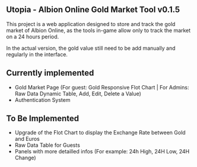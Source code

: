 ## Utopia - Albion Online Gold Market Tool v0.1.5

This project is a web application designed to store and track the gold market of Albion Online, as the tools in-game allow only to track the market on a 24 hours period.

In the actual version, the gold value still need to be add manually and regularly in the interface.


## Currently implemented

- Gold Market Page (For guest: Gold Responsive Flot Chart | For Admins: Raw Data Dynamic Table, Add, Edit, Delete a Value)
- Authentication System


## To Be Implemented

- Upgrade of the Flot Chart to display the Exchange Rate between Gold and Euros
- Raw Data Table for Guests
- Panels with more detailled infos (For example: 24h High, 24H Low, 24H Change)